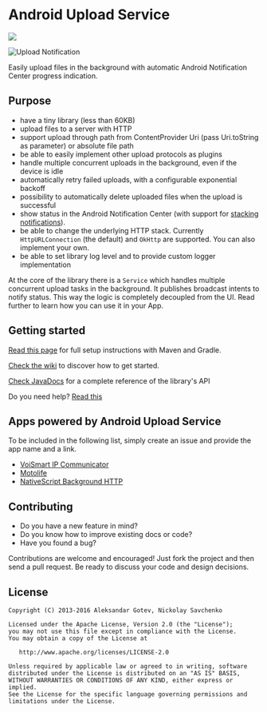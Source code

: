 Android Upload Service
======================

[![](https://jitpack.io/v/NaikSoftware/android-upload-service.svg)](https://jitpack.io/#NaikSoftware/android-upload-service)

![Upload Notification](http://gotev.github.io/android-upload-service/upload.gif)

Easily upload files in the background with automatic Android Notification Center progress indication.

## Purpose
* have a tiny library (less than 60KB)
* upload files to a server with HTTP
* support upload through path from ContentProvider Uri (pass Uri.toString as parameter) or absolute file path
* be able to easily implement other upload protocols as plugins
* handle multiple concurrent uploads in the background, even if the device is idle
* automatically retry failed uploads, with a configurable exponential backoff
* possibility to automatically delete uploaded files when the upload is successful
* show status in the Android Notification Center (with support for [stacking notifications](http://developer.android.com/training/wearables/notifications/stacks.html)).
* be able to change the underlying HTTP stack. Currently `HttpURLConnection` (the default) and `OkHttp` are supported. You can also implement your own.
* be able to set library log level and to provide custom logger implementation

At the core of the library there is a `Service` which handles multiple concurrent upload tasks in the background. It publishes broadcast intents to notify status. This way the logic is completely decoupled from the UI. Read further to learn how you can use it in your App.

## Getting started <a name="setup"></a>
[Read this page](https://github.com/gotev/android-upload-service/wiki/Setup) for full setup instructions with Maven and Gradle.

[Check the wiki](https://github.com/gotev/android-upload-service/wiki) to discover how to get started.

[Check JavaDocs](http://gotev.github.io/android-upload-service/javadoc/) for a complete reference of the library's API

Do you need help? [Read this](https://github.com/gotev/android-upload-service/wiki/Asking%20for%20help)

## Apps powered by Android Upload Service <a name="powered"></a>
To be included in the following list, simply create an issue and provide the app name and a link.

- [VoiSmart IP Communicator](https://play.google.com/store/apps/details?id=com.voismart.softphone)
- [Motolife](https://play.google.com/store/apps/details?id=bg.motolife.app)
- [NativeScript Background HTTP](https://www.npmjs.com/package/nativescript-background-http)

## Contributing <a name="contribute"></a>
* Do you have a new feature in mind?
* Do you know how to improve existing docs or code?
* Have you found a bug?

Contributions are welcome and encouraged! Just fork the project and then send a pull request. Be ready to discuss your code and design decisions.

## License <a name="license"></a>

    Copyright (C) 2013-2016 Aleksandar Gotev, Nickolay Savchenko

    Licensed under the Apache License, Version 2.0 (the "License");
    you may not use this file except in compliance with the License.
    You may obtain a copy of the License at

       http://www.apache.org/licenses/LICENSE-2.0

    Unless required by applicable law or agreed to in writing, software
    distributed under the License is distributed on an "AS IS" BASIS,
    WITHOUT WARRANTIES OR CONDITIONS OF ANY KIND, either express or implied.
    See the License for the specific language governing permissions and
    limitations under the License.
